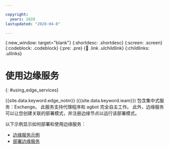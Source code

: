 ```yaml
---

copyright:
  years: 2020
lastupdated: "2020-04-8"

---
```


{:new_window: target="blank"}
{:shortdesc: .shortdesc}
{:screen: .screen}
{:codeblock: .codeblock}
{:pre: .pre}
{:child: .link .ulchildlink}
{:childlinks: .ullinks}

# 使用边缘服务
{: #using_edge_services}

{{site.data.keyword.edge_notm}} ({{site.data.keyword.ieam}}) 包含集中式服务：Exchange。 此服务支持代理程序和 agbot 完全自主工作。 此外，边缘服务可以让您创建关联的部署模式，并注册边缘节点以运行该部署模式。

以下示例显示如何部署和使用边缘服务：

* [边缘服务示例](additional_examples.md)
* [部署边缘服务](../using_edge_services/detailed_policy.md)
